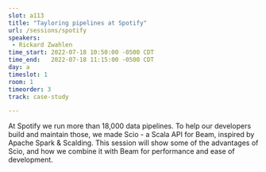 ```yaml
---
slot: a113 
title: "Tayloring pipelines at Spotify"
url: /sessions/spotify
speakers:
 - Rickard Zwahlen
time_start: 2022-07-18 10:50:00 -0500 CDT
time_end:   2022-07-18 11:15:00 -0500 CDT
day: a
timeslot: 1
room: 1
timeorder: 3
track: case-study

---
```


At Spotify we run more than 18,000 data pipelines. To help our developers build and maintain those, we made Scio - a Scala API for Beam, inspired by Apache Spark & Scalding. This session will show some of the advantages of Scio, and how we combine it with Beam for performance and ease of development.